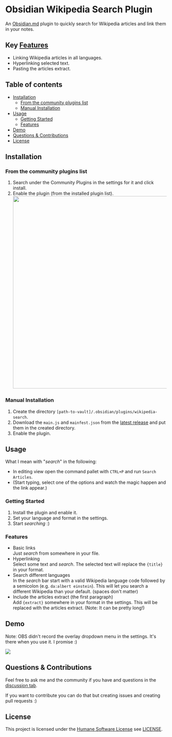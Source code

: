 # Obsidian Wikipedia Search Plugin

An [Obsidian.md](https://obsidian.md/) plugin to quickly search for Wikipedia articles and link them in your notes.

## Key [Features](#features)

- Linking Wikipedia articles in all languages.
- Hyperlinking selected text.
- Pasting the articles extract.

## Table of contents

- [Installation](#installation)
  - [From the community plugins list](#from-the-community-plugins-list)
  - [Manual Installation](#manual-installation)
- [Usage](#usage)
  - [Getting Started](#getting-started)
  - [Features](#features)
- [Demo](#demo)
- [Questions \& Contributions](#questions--contributions)
- [License](#license)

## Installation

### From the community plugins list

1. Search under the Community Plugins in the settings for it and click install.
2. Enable the plugin (from the installed plugin list).  
   <img src="https://user-images.githubusercontent.com/62220780/233706925-d4203cae-06fc-4ba1-b29d-740492f19601.png" width=600 />

### Manual Installation

1. Create the directory `[path-to-vault]/.obsidian/plugins/wikipedia-search`.
2. Download the `main.js` and `mainfest.json` from the [latest release](https://github.com/StrangeGirlMurph/obsidian-wikipedia-search/releases) and put them in the created directory.
3. Enable the plugin.

## Usage

What I mean with "_search_" in the following:

- In editing view open the command pallet with `CTRL+P` and run `Search Articles`.
- (Start typing, select one of the options and watch the magic happen and the link appear.)

### Getting Started

1. Install the plugin and enable it.
2. Set your language and format in the settings.
3. Start _searching_ :)

### Features

- Basic links  
   Just _search_ from somewhere in your file.
- Hyperlinking  
   Select some text and _search_. The selected text will replace the `{title}` in your format.
- Search different languages  
   In the _search_ bar start with a valid Wikipedia language code followed by a semicolon (e.g. `da:albert einstein`). This will let you search a different Wikipedia than your default. (spaces don't matter)
- Include the articles extract (the first paragraph)  
   Add `{extract}` somewhere in your format in the settings. This will be replaced with the articles extract. (Note: It can be pretty long!)

## Demo

Note: OBS didn't record the overlay dropdown menu in the settings. It's there when you use it. I promise :)

<img src="https://user-images.githubusercontent.com/62220780/229159785-a2d462d6-1bb6-41ed-90a8-e5928f64d9f9.mp4" />

## Questions & Contributions

Feel free to ask me and the community if you have and questions in the [discussion tab](https://github.com/StrangeGirlMurph/obsidian-wikipedia-search/discussions).

If you want to contribute you can do that but creating issues and creating pull requests :)

## License

This project is licensed under the [Humane Software License](https://github.com/StrangeGirlMurph/The-Humane-Software-License) see [LICENSE](LICENSE).

